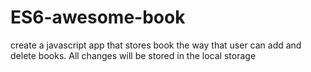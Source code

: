 # ES6-awesome-book
create a javascript app that stores book the way that user can add and delete books. All changes will be stored in the local storage
